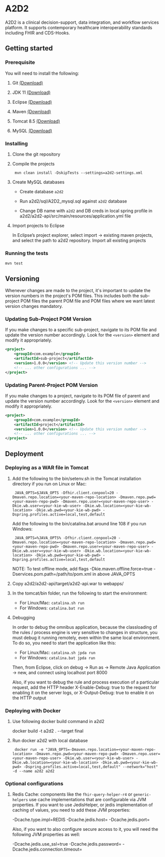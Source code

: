 # A2D2

A2D2 is a clinical decision-support, data integration, and workflow services platform. It supports contemporary healthcare interoperability standards including FHIR and CDS-Hooks.

## Getting started


### Prerequisite


You will need to install the following:


1. Git [(Download)](https://git-scm.com/)

2. JDK 11 [(Download)](https://www.oracle.com/java/technologies/javase/jdk11-archive-downloads.html)

3. Eclipse [(Download)](http://www.eclipse.org)

4. Maven [(Download)](https://maven.apache.org/)

5. Tomcat 8.5 [(Download)](https://tomcat.apache.org/download-80.cgi#8.5.50)

6. MySQL [(Download)](https://dev.mysql.com/downloads/installer/)

  


### Installing

1. Clone the git repository

2. Compile the projects

        mvn clean install -DskipTests --settings=a2d2-settings.xml

3. Create MySQL databases 

    * Create database `a2d2`

    * Run a2d2/sql/A2D2_mysql.sql against `a2d2` database

    * Change DB name with `a2d2` and DB creds in local spring profile in a2d2/a2d2-api/src/main/resources/application.yml file


4. Import projects to Eclipse

    In Eclipse’s project explorer, select import -> existing maven projects, and select the path to a2d2 repository. Import all existing projects


### Running the tests

    mvn test


## Versioning

Whenever changes are made to the project, it's important to update the version numbers in the project's POM files. This includes both the sub-project POM files the parent POM file and POM files where we want latest version changes mandatory.

### Updating Sub-Project POM Version

If you make changes to a specific sub-project, navigate to its POM file and update the version number accordingly. Look for the `<version>` element and modify it appropriately.

```xml
<project>
    <groupId>com.example</groupId>
    <artifactId>sub-project</artifactId>
    <version>1.0.0</version> <!-- Update this version number -->
    <!-- ... other configurations ... -->
</project>
```

### Updating Parent-Project POM Version

If you make changes to a project, navigate to its POM file of parent and update the version number accordingly. Look for the `<version>` element and modify it appropriately.

```xml
<project>
    <groupId>com.example</groupId>
    <artifactId>project</artifactId>
    <version>1.0.0</version> <!-- Update this version number -->
    <!-- ... other configurations ... -->
</project>
```

## Deployment

### Deploying as a WAR file in Tomcat

1. Add the following to the bin/setenv.sh in the Tomcat installation directory if you run on Linux or Mac:

        JAVA_OPTS=$JAVA_OPTS -Dfhir.client.conpool=20 -Dmaven.repo.location=<your-maven-repo-location> -Dmaven.repo.pwd=<your-maven-repo-pwd> -Dmaven.repo.user=<your-maven-repo-user> -Dkie.wb.user=<your-kie-wb-user> -Dkie.wb.location=<your-kie-wb-location> -Dkie.wb.pwd=<your-kie-wb-pwd> -Dspring.profiles.active=local,test,default


    Add the following to the bin/catalina.bat around line 108 if you run Windows: 

        JAVA_OPTS=%JAVA_OPTS% -Dfhir.client.conpool=20 -Dmaven.repo.location=<your-maven-repo-location> -Dmaven.repo.pwd=<your-maven-repo-pwd> -Dmaven.repo.user=<your-maven-repo-user> -Dkie.wb.user=<your-kie-wb-user> -Dkie.wb.location=<your-kie-wb-location> -Dkie.wb.pwd=<your-kie-wb-pwd> -Dspring.profiles.active=local,test,default


    NOTE: To test offline mode, add flags -Dkie.maven.offline.force=true -Dservices.pom.path=/path/to/pom.xml in above JAVA_OPTS


2. Copy a2d2/a2d2-api/target/a2d2-api.war to webapps/


3. In the tomcat/bin folder, run the following to start the environment:

    * For Linux/Mac: `catalina.sh run`
    * For Windows: `catalina.bat run`

4. Debugging

    In order to debug the omnibus application, because the classloading of the rules / process engine is very sensitive to changes in structure, you must debug it running remotely, even within the same local environment. To do so, you need to start the application like this:

    * For Linux/Mac: `catalina.sh jpda run`
    * For Windows: `catalina.bat jpda run`

    Then, from Eclipse, click on debug -> Run as -> Remote Java Application -> new, and connect using localhost port 8000

    Also, if you want to debug the rule and process execution of a particular request, add the HTTP header X-Enable-Debug: true to the request for enabling it on the server logs, or X-Output-Debug: true to enable it on the HTTP output 

### Deploying with Docker 

1. Use following docker build command in a2d2 

	docker build -t a2d2 . --target final

2. Run docker a2d2 with local database

        docker run -e "JAVA_OPTS=-Dmaven.repo.location=<your-maven-repo-location> -Dmaven.repo.pwd=<your-maven-repo-pwd> -Dmaven.repo.user=<your-maven-repo-user> -Dkie.wb.user=<your-kie-wb-user> -Dkie.wb.location=<your-kie-wb-location> -Dkie.wb.pwd=<your-kie-wb-pwd> -Dspring.profiles.active=local,test,default" --network="host" -d --name a2d2 a2d2

### Optional configurations

1. Redis Cache: components like the `fhir-query-helper-r4` or `generic-helpers` use cache implementations that are configurable via JVM properties. If you want to use JedisHelper, or jedis implementation of caching of values, you need to add these JVM properties:

	-Dcache.type.impl=REDIS -Dcache.jedis.host=<your-redis-host> -Dcache.jedis.port=<your-redis-port>

   Also, if you want to also configure secure access to it, you will need the following JVM properties as well:

	-Dcache.jedis.use_ssl=true -Dcache.jedis.password=<your-optional-redis-password> -Dcache.jedis.connection.timeout=<your-optional-conn-timeout-in-millis-defaults-to-10-seconds>



